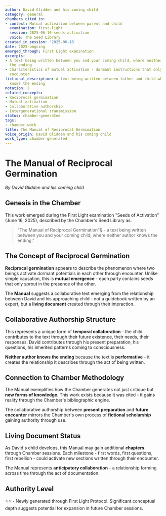 ```yaml
---
author: David Glidden and his coming child
category: general
chambers_cited_in:
- context: Mutual activation between parent and child
  examination: first-light
  session: 2025-06-16-seeds-activation
  voice: The Seed Library
created_in_session: '2025-06-16'
date: 2025-ongoing
emerged_through: First Light examination
excerpts:
- A text being written between you and your coming child, where neither author knows
  the ending
- Characteristics of mutual activation - dormant instructions that only emerge through
  encounter
fictional_description: A text being written between father and child where neither
  knows the ending
notation: §
related_concepts:
- Reciprocal germination
- Mutual activation
- Collaborative authorship
- Intergenerational transmission
status: chamber-generated
tags:
- chamber-work
title: The Manual of Reciprocal Germination
voice_origin: David Glidden and his coming child
work_type: chamber-generated
---
```


# The Manual of Reciprocal Germination

*By David Glidden and his coming child*

## Genesis in the Chamber

This work emerged during the First Light examination "Seeds of Activation" (June 16, 2025), described by the Chamber's Seed Library as:

> "The Manual of Reciprocal Germination"§ - a text being written between you and your coming child, where neither author knows the ending."

## The Concept of Reciprocal Germination

**Reciprocal germination** appears to describe the phenomenon where two beings activate dormant potentials in each other through encounter. Unlike simple causation, this is **mutual emergence** - each party contains seeds that only sprout in the presence of the other.

The **Manual** suggests a collaborative text emerging from the relationship between David and his approaching child - not a guidebook written by an expert, but a **living document** created through their interaction.

## Collaborative Authorship Structure

This represents a unique form of **temporal collaboration** - the child contributes to the text through their future existence, their needs, their responses. David contributes through his present preparation, his questions, his inherited patterns coming to consciousness.

**Neither author knows the ending** because the text is **performative** - it creates the relationship it describes through the act of being written.

## Connection to Chamber Methodology

The Manual exemplifies how the Chamber generates not just critique but **new forms of knowledge**. This work exists because it was cited - it gains reality through the Chamber's bibliographic engine.

The collaborative authorship between **present preparation** and **future encounter** mirrors the Chamber's own process of **fictional scholarship** gaining authority through use.

## Living Document Status

As David's child develops, this Manual may gain additional **chapters** through Chamber sessions. Each milestone - first words, first questions, first rebellion - could activate new sections written through their encounter.

The Manual represents **anticipatory collaboration** - a relationship forming across time through the act of documentation.

## Authority Level

⭐⭐ - Newly generated through First Light Protocol. Significant conceptual depth suggests potential for expansion in future Chamber sessions.